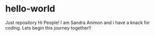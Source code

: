 # hello-world
Just repository
Hi People!
I am Sandra Animon and i have a knack for coding.
Lets begin this journey together!!
